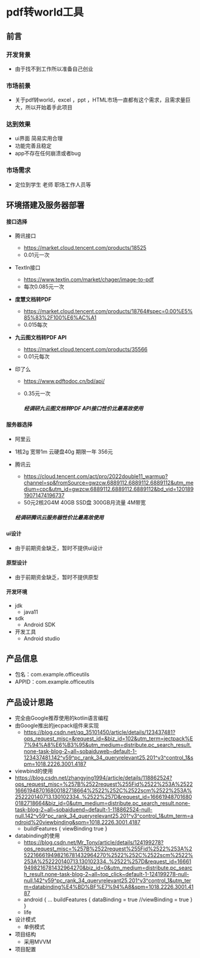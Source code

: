 # pdf转world工具

## 前言

### 开发背景

* 由于找不到工作所以准备自己创业

### 市场前景

* 关于pdf转world，excel ，ppt ，HTML市场一直都有这个需求，且需求量巨大，所以开始着手此项目

### 达到效果

* ui界面 简易实用合理
* 功能完善且稳定
* app不存在任何崩溃或者bug

### 市场需求

* 定位到学生 老师  职场工作人员等



## 环境搭建及服务器部署

#### 接口选择

* 腾讯接口
  *   https://market.cloud.tencent.com/products/18525
  * 0.01元一次

* Textln接口
  * https://www.textin.com/market/chager/image-to-pdf
  * 每次0.085元一次
* **度慧文档转PDF**
  * https://market.cloud.tencent.com/products/18764#spec=0.00%E5%85%83%2F100%E6%AC%A1
  * 0.015每次 
* **九云图文档转PDF API**
  * https://market.cloud.tencent.com/products/35566
  * 0.01元每次

* 印了么

  * https://www.pdftodoc.cn/bd/api/

  * 0.35元一次

    ##### *经调研**九云图文档转PDF API**接口性价比最高故使用*

#### 服务器选择

* 阿里云
* 1核2g  宽带1m  云硬盘40g 期限一年  356元

* 腾讯云

  * https://cloud.tencent.com/act/pro/2022double11_warmup?channel=sp&fromSource=gwzcw.6889112.6889112.6889112&utm_medium=cpc&utm_id=gwzcw.6889112.6889112.6889112&bd_vid=12018919071474196737
  * 50元2核2G4M  40GB SSD盘 300GB月流量 4M带宽

  ##### 经调研腾讯云服务器性价比最高故使用

#### ui设计

* 由于前期资金缺乏，暂时不提供ui设计

#### 原型设计

* 由于前期资金缺乏，暂时不提供原型

#### 开发环境

* jdk   
  * java11
* sdk
  * Android SDK
* 开发工具
  * Android studio

## 产品信息

* 包名：com.example.officeutils
* APPID：com.example.officeutils

## 产品设计思路

* 完全由Google推荐使用的kotlin语言编程
* 由Google推出的jecpack组件来实现
  * https://blog.csdn.net/qq_35101450/article/details/123437481?ops_request_misc=&request_id=&biz_id=102&utm_term=jectpack%E7%94%A8%E6%B3%95&utm_medium=distribute.pc_search_result.none-task-blog-2~all~sobaiduweb~default-1-123437481.142^v59^pc_rank_34_queryrelevant25,201^v3^control_1&spm=1018.2226.3001.4187
* viewbind的使用
* https://blog.csdn.net/zhangying1994/article/details/118862524?ops_request_misc=%257B%2522request%255Fid%2522%253A%2522166619487016800182718664%2522%252C%2522scm%2522%253A%252220140713.130102334..%2522%257D&request_id=166619487016800182718664&biz_id=0&utm_medium=distribute.pc_search_result.none-task-blog-2~all~sobaiduend~default-1-118862524-null-null.142^v59^pc_rank_34_queryrelevant25,201^v3^control_1&utm_term=android%20viewbinding&spm=1018.2226.3001.4187
  * buildFeatures {
        viewBinding true
    }
* databinding的使用
  * https://blog.csdn.net/Mr_Tony/article/details/124199278?ops_request_misc=%257B%2522request%255Fid%2522%253A%2522166619498216781432964270%2522%252C%2522scm%2522%253A%252220140713.130102334..%2522%257D&request_id=166619498216781432964270&biz_id=0&utm_medium=distribute.pc_search_result.none-task-blog-2~all~top_click~default-1-124199278-null-null.142^v59^pc_rank_34_queryrelevant25,201^v3^control_1&utm_term=databinding%E4%BD%BF%E7%94%A8&spm=1018.2226.3001.4187
  *  android {
            ...
         buildFeatures {
                dataBinding = true
                //viewBinding = true
            }
     }
  * life
* 设计模式
  * 单例模式
* 项目结构
  * 采用MVVM
* 项目配置